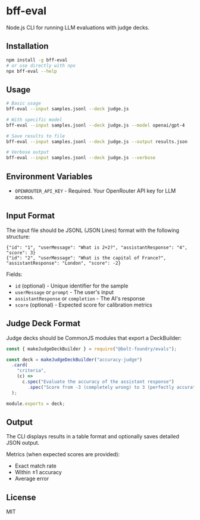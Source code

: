 # bff-eval

Node.js CLI for running LLM evaluations with judge decks.

## Installation

```bash
npm install -g bff-eval
# or use directly with npx
npx bff-eval --help
```

## Usage

```bash
# Basic usage
bff-eval --input samples.jsonl --deck judge.js

# With specific model
bff-eval --input samples.jsonl --deck judge.js --model openai/gpt-4

# Save results to file
bff-eval --input samples.jsonl --deck judge.js --output results.json

# Verbose output
bff-eval --input samples.jsonl --deck judge.js --verbose
```

## Environment Variables

- `OPENROUTER_API_KEY` - Required. Your OpenRouter API key for LLM access.

## Input Format

The input file should be JSONL (JSON Lines) format with the following structure:

```jsonl
{"id": "1", "userMessage": "What is 2+2?", "assistantResponse": "4", "score": 3}
{"id": "2", "userMessage": "What is the capital of France?", "assistantResponse": "London", "score": -2}
```

Fields:

- `id` (optional) - Unique identifier for the sample
- `userMessage` or `prompt` - The user's input
- `assistantResponse` or `completion` - The AI's response
- `score` (optional) - Expected score for calibration metrics

## Judge Deck Format

Judge decks should be CommonJS modules that export a DeckBuilder:

```javascript
const { makeJudgeDeckBuilder } = require("@bolt-foundry/evals");

const deck = makeJudgeDeckBuilder("accuracy-judge")
  .card(
    "criteria",
    (c) =>
      c.spec("Evaluate the accuracy of the assistant response")
        .spec("Score from -3 (completely wrong) to 3 (perfectly accurate)"),
  );

module.exports = deck;
```

## Output

The CLI displays results in a table format and optionally saves detailed JSON
output.

Metrics (when expected scores are provided):

- Exact match rate
- Within ±1 accuracy
- Average error

## License

MIT
